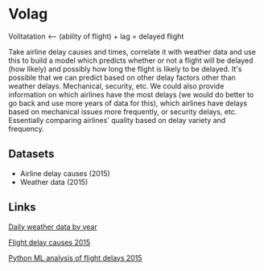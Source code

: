 # Volag
Volitatation &lt;-- (ability of flight) + lag = delayed flight

Take airline delay causes and times, correlate it with weather data and use this to build a model which predicts whether or not a flight will be delayed (how likely) and possibly how long the flight is likely to be delayed. It's possible that we can predict based on other delay factors other than weather delays. Mechanical, security, etc. We could also provide information on which airlines have the most delays (we would do better to go back and use more years of data for this), which airlines have delays based on mechanical issues more frequently, or security delays, etc. Essentially comparing airlines' quality based on delay variety and frequency.

## Datasets
- Airline delay causes (2015)
- Weather data (2015) 

## Links 
[Daily weather data by year](https://www1.ncdc.noaa.gov/pub/data/ghcn/daily/by_year/)

[Flight delay causes 2015](https://www.kaggle.com/usdot/flight-delays)

[Python ML analysis of flight delays 2015](https://github.com/lezandar/flights/blob/master/Flight_delays_20Aug17_for_git_hub.ipynb)
